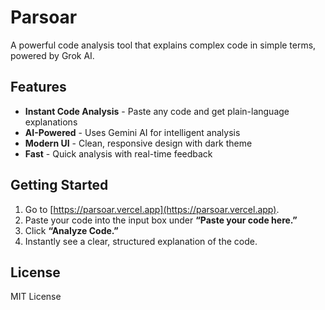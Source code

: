# Parsoar

A powerful code analysis tool that explains complex code in simple terms, powered by Grok AI.

## Features

- **Instant Code Analysis** - Paste any code and get plain-language explanations
- **AI-Powered** - Uses Gemini AI for intelligent analysis
- **Modern UI** - Clean, responsive design with dark theme
- **Fast** - Quick analysis with real-time feedback

## Getting Started

1. Go to [https://parsoar.vercel.app](https://parsoar.vercel.app).
2. Paste your code into the input box under **“Paste your code here.”**
3. Click **“Analyze Code.”**
4. Instantly see a clear, structured explanation of the code.

## License

MIT License
